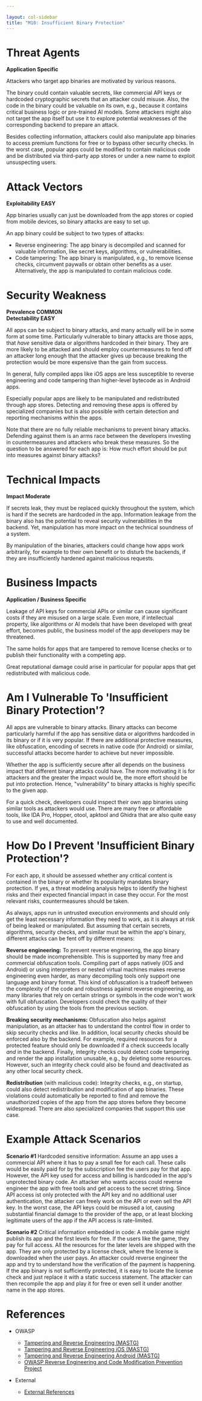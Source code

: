 ```yaml
---

layout: col-sidebar
title: "M10: Insufficient Binary Protection"
---
```


# Threat Agents

**Application Specific**

Attackers who target app binaries are motivated by various reasons. 

The binary could contain valuable secrets, like commercial API keys or hardcoded cryptographic secrets that an attacker could misuse. Also, the code in the binary could be valuable on its own, e.g., because it contains critical business logic or pre-trained AI models. Some attackers might also not target the app itself but use it to explore potential weaknesses of the corresponding backend to prepare an attack.

Besides collecting information, attackers could also manipulate app binaries to access premium functions for free or to bypass other security checks. In the worst case, popular apps could be modified to contain malicious code and be distributed via third-party app stores or under a new name to exploit unsuspecting users.


# Attack Vectors	

**Exploitability EASY**

App binaries usually can just be downloaded from the app stores or copied from mobile devices, so binary attacks are easy to set up. 

An app binary could be subject to two types of attacks:

- Reverse engineering: The app binary is decompiled and scanned for valuable information, like secret keys, algorithms, or vulnerabilities.
- Code tampering: The app binary is manipulated, e.g., to remove license checks, circumvent paywalls or obtain other benefits as a user. Alternatively, the app is manipulated to contain malicious code.


# Security Weakness	

**Prevalence COMMON** <br />
**Detectability EASY**

All apps can be subject to binary attacks, and many actually will be in some form at some time. Particularly vulnerable to binary attacks are those apps, that *have* sensitive data or algorithms hardcoded in their binary. They are more likely to be attacked and should employ countermeasures to fend off an attacker long enough that the attacker gives up because breaking the protection would be more expensive than the gain from success.

In general, fully compiled apps like iOS apps are less susceptible to reverse engineering and code tampering than higher-level bytecode as in Android apps. 

Especially popular apps are likely to be manipulated and redistributed through app stores. Detecting and removing these apps is offered by specialized companies but is also possible with certain detection and reporting mechanisms within the apps.

Note that there are no fully reliable mechanisms to prevent binary attacks. Defending against them is an arms race between the developers investing in countermeasures and attackers who break these measures. So the question to be answered for each app is: How much effort should be put into measures against binary attacks?


# Technical Impacts	

**Impact Moderate**

If secrets leak, they must be replaced quickly throughout the system, which is hard if the secrets are hardcoded in the app. Information leakage from the binary also has the potential to reveal security vulnerabilities in the backend. Yet, manipulation has more impact on the technical soundness of a system. 

By manipulation of the binaries, attackers could change how apps work arbitrarily, for example to their own benefit or to disturb the backends, if they are insufficiently hardened against malicious requests.


# Business Impacts
	
**Application / Business Specific** 

Leakage of API keys for commercial APIs or similar can cause significant costs if they are misused on a large scale. Even more, if intellectual property, like algorithms or AI models that have been developed with great effort, becomes public, the business model of the app developers may be threatened.

The same holds for apps that are tampered to remove license checks or to publish their functionality with a competing app.

Great reputational damage could arise in particular for popular apps that get redistributed with malicious code.


# Am I Vulnerable To 'Insufficient Binary Protection'?

All apps are vulnerable to binary attacks. Binary attacks can become particularly harmful if the app has sensitive data or algorithms hardcoded in its binary or if it is very popular. If there are additional protective measures, like obfuscation, encoding of secrets in native code (for Android) or similar, successful attacks become harder to achieve but never impossible. 

Whether the app is sufficiently secure after all depends on the business impact that different binary attacks could have. The more motivating it is for attackers and the greater the impact would be, the more effort should be put into protection. Hence, "vulnerability" to binary attacks is highly specific to the given app.

For a quick check, developers could inspect their own app binaries using similar tools as attackers would use. There are many free or affordable tools, like IDA Pro, Hopper, otool, apktool and Ghidra that are also quite easy to use and well documented.


# How Do I Prevent 'Insufficient Binary Protection'?

For each app, it should be assessed whether any critical content is contained in the binary or whether its popularity mandates binary protection. If yes, a threat modeling analysis helps to identify the highest risks and their expected financial impact in case they occur. For the most relevant risks, countermeasures should be taken. 

As always, apps run in untrusted execution environments and should only get the least necessary information they need to work, as it is always at risk of being leaked or manipulated. But assuming that certain secrets, algorithms, security checks, and similar must be within the app's binary, different attacks can be fent off by different means:

**Reverse engineering:** To prevent reverse engineering, the app binary should be made incomprehensible. This is supported by many free and commercial obfuscation tools. Compiling part of apps natively (iOS and Android) or using interpreters or nested virtual machines makes reverse engineering even harder, as many decompiling tools only support one language and binary format. This kind of obfuscation is a tradeoff between the complexity of the code and robustness against reverse engineering, as many libraries that rely on certain strings or symbols in the code won't work with full obfuscation. Developers could check the quality of their obfuscation by using the tools from the previous section.

**Breaking security mechanisms:** Obfuscation also helps against manipulation, as an attacker has to understand the control flow in order to skip security checks and like. In addition, local security checks should be enforced also by the backend. For example, required resources for a protected feature should only be downloaded if a check succeeds locally *and* in the backend. Finally, integrity checks could detect code tampering and render the app installation unusable, e.g., by deleting some resources. However, such an integrity check could also be found and deactivated as any other local security check.

**Redistribution** (with malicious code): Integrity checks, e.g., on startup, could also detect redistribution and modification of app binaries. These violations could automatically be reported to find and remove the unauthorized copies of the app from the app stores before they become widespread. There are also specialized companies that support this use case.


# Example Attack Scenarios

**Scenario #1** Hardcoded sensitive information: Assume an app uses a commercial API where it has to pay a small fee for each call. These calls would be easily paid for by the subscription fee the users pay for that app. However, the API key used for access and billing is hardcoded in the app's unprotected binary code. An attacker who wants access could reverse engineer the app with free tools and get access to the secret string. Since API access ist only protected with the API key and no additional user authentication, the attacker can freely work on the API or even sell the API key. In the worst case, the API keys could be misused a lot, causing substantial financial damage to the provider of the app, or at least blocking legitimate users of the app if the API access is rate-limited.

**Scenario #2** Critical information embedded in code: A mobile game might publish its app and the first levels for free. If the users like the game, they pay for full access. All the resources for the later levels are shipped with the app. They are only protected by a license check, where the license is downloaded when the user pays. An attacker could reverse engineer the app and try to understand how the verification of the payment is happening. If the app binary is not sufficiently protected, it is easy to locate the license check and just replace it with a static success statement. The attacker can then recompile the app and play it for free or even sell it under another name in the app stores.


# References

- OWASP
  - [Tampering and Reverse Engineering (MASTG)](https://mas.owasp.org/MASTG/General/0x04c-Tampering-and-Reverse-Engineering/)
  - [Tampering and Reverse Engineering iOS (MASTG)](https://mas.owasp.org/MASTG/iOS/0x06c-Reverse-Engineering-and-Tampering/)
  - [Tampering and Reverse Engineering Android (MASTG)](https://mas.owasp.org/MASTG/Android/0x05c-Reverse-Engineering-and-Tampering/)
  - [OWASP Reverse Engineering and Code Modification Prevention Project](https://wiki.owasp.org/index.php/OWASP_Reverse_Engineering_and_Code_Modification_Prevention_Project)

- External
  - [External References](http://cwe.mitre.org/)

